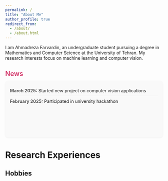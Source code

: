 ```yaml
---
permalink: /
title: "About Me"
author_profile: true
redirect_from: 
  - /about/
  - /about.html
---
```


<style>
  .news-container {
    height: 150px;
    overflow-y: auto;
    border-radius: 8px;
    background-color: #f9f9f9;
    padding: 15px;
    margin-bottom: 25px;
    box-shadow: 0 2px 5px rgba(0,0,0,0.05);
    scrollbar-width: thin;
  }
  
  .news-container::-webkit-scrollbar {
    width: 6px;
  }
  
  .news-container::-webkit-scrollbar-thumb {
    background-color: #d0d0d0;
    border-radius: 4px;
  }
  
  .news-item {
    padding: 8px 0;
    border-bottom: 1px solid #eaeaea;
  }
  
  .news-item:last-child {
    border-bottom: none;
  }
  
  .section-heading {
    color: #d23669;
    font-weight: 600;
    margin-bottom: 10px;
  }
  
  .date {
    font-weight: bold;
    color: #555;
  }
</style>

I am Ahmadreza Farvardin, an undergraduate student pursuing a degree in Mathematics and Computer Science at the University of Tehran. My research interests focus on machine learning and computer vision.

<h2 class="section-heading">News</h2>
<div class="news-container">
  <div class="news-item">
    <span class="date">March 2025:</span> Started new project on computer vision applications
  </div>
  <div class="news-item">
    <span class="date">February 2025:</span> Participated in university hackathon
  </div>
</div>

Research Experiences
======

Hobbies
------
